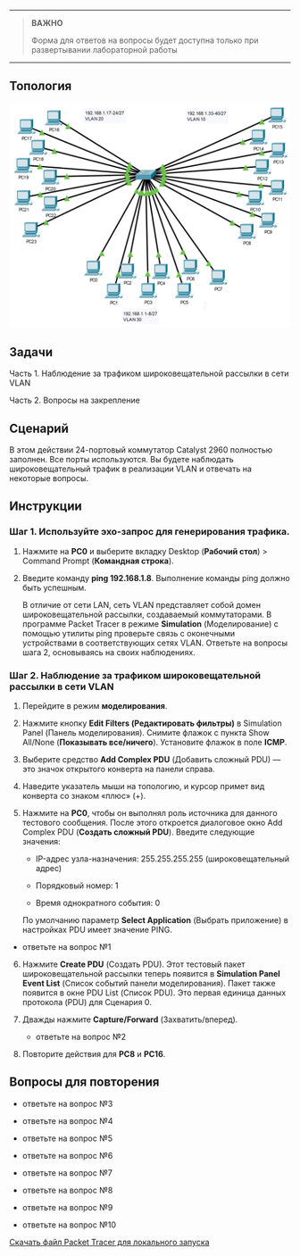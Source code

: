 
---

> **ВАЖНО**
> 
> Форма для ответов на вопросы будет доступна только при развертывании лабораторной работы 

---

## Топология

![](./assets/topology.png)

## Задачи

Часть 1. Наблюдение за трафиком широковещательной рассылки в сети VLAN

Часть 2. Вопросы на закрепление

## Сценарий

В этом действии 24-портовый коммутатор Catalyst 2960 полностью заполнен. Все порты используются. Вы будете наблюдать широковещательный трафик в реализации VLAN и отвечать на некоторые вопросы.

## Инструкции

### Шаг 1. Используйте эхо-запрос для генерирования трафика.

1.  Нажмите на **PC0** и выберите вкладку Desktop (**Рабочий стол**) \> Command Prompt (**Командная строка**).

2.  Введите команду **ping 192.168.1.8**. Выполнение команды ping должно быть успешным.

    В отличие от сети LAN, сеть VLAN представляет собой домен широковещательной рассылки, создаваемый коммутаторами. В программе Packet Tracer в режиме **Simulation** (Моделирование) с помощью утилиты ping проверьте связь с оконечными устройствами в соответствующих сетях VLAN. Ответьте на вопросы шага 2, основываясь на своих наблюдениях.

### Шаг 2. Наблюдение за трафиком широковещательной рассылки в сети VLAN

1.  Перейдите в режим **моделирования**.

2.  Нажмите кнопку **Edit Filters (Редактировать фильтры)** в Simulation Panel (Панель моделирования). Снимите флажок с пункта Show All/None (**Показывать все/ничего**). Установите флажок в поле **ICMP**.

3.  Выберите средство **Add Complex PDU** (Добавить сложный PDU) — это значок открытого конверта на панели справа.

4.  Наведите указатель мыши на топологию, и курсор примет вид конверта со знаком «плюс» (+).

5.  Нажмите на **PC0**, чтобы он выполнял роль источника для данного тестового сообщения. После этого откроется диалоговое окно Add Complex PDU (**Создать сложный PDU**). Введите следующие значения:

    -   IP-адрес узла-назначения: 255.255.255.255 (широковещательный адрес)

    -   Порядковый номер: 1

    -   Время однократного события: 0

    По умолчанию параметр **Select Application** (Выбрать приложение) в настройках PDU имеет значение PING.

   - ответьте на вопрос №1

6.  Нажмите **Create PDU** (Создать PDU). Этот тестовый пакет широковещательной рассылки теперь появится в **Simulation Panel Event List** (Список событий панели моделирования). Пакет также появится в окне PDU List (Список PDU). Это первая единица данных протокола (PDU) для Сценария 0.

7.  Дважды нажмите **Capture/Forward** (Захватить/вперед).

    - ответьте на вопрос №2

8.  Повторите действия для **PC8** и **PC16**.

## Вопросы для повторения

- ответьте на вопрос №3

- ответьте на вопрос №4

- ответьте на вопрос №5

- ответьте на вопрос №6

- ответьте на вопрос №7

- ответьте на вопрос №8

- ответьте на вопрос №9

- ответьте на вопрос №10

[Скачать файл Packet Tracer для локального запуска](./assets/3.1.4-lab.pka)
